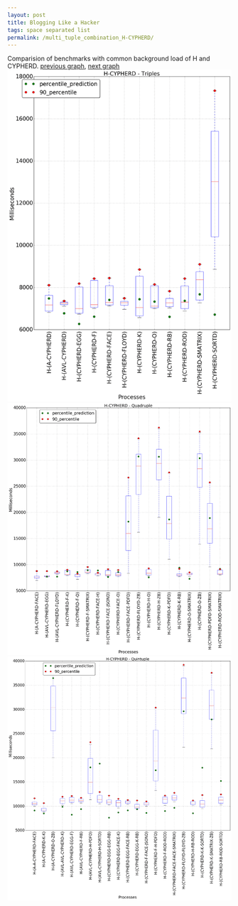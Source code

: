 ```yaml
---
layout: post
title: Blogging Like a Hacker
tags: space separated list
permalink: /multi_tuple_combination_H-CYPHERD/
---
```


Comparision of benchmarks with common background load of H and CYPHERD.
[previous graph](./multi_tuple_combination_H-A/), [next graph](./multi_tuple_combination_H-EGG/)
<img src="./images/triple/H/H-CYPHERD_box.png" alt="graph figure"><img src="./images/quadruple/H/H-CYPHERD_box.png" alt="graph figure"><img src="./images/quintuple/H/H-CYPHERD_box.png" alt="graph figure">
